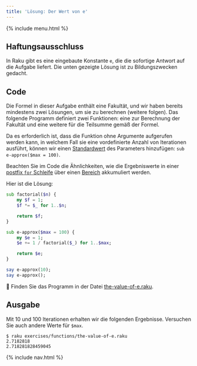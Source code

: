 ```yaml
---
title: 'Lösung: Der Wert von e'
---
```


{% include menu.html %}

## Haftungsausschluss

In Raku gibt es eine eingebaute Konstante `e`, die die sofortige Antwort auf die Aufgabe liefert. Die unten gezeigte Lösung ist zu Bildungszwecken gedacht.

## Code

Die Formel in dieser Aufgabe enthält eine Fakultät, und wir haben bereits mindestens zwei Lösungen, um sie zu berechnen (weitere folgen). Das folgende Programm definiert zwei Funktionen: eine zur Berechnung der Fakultät und eine weitere für die Teilsumme gemäß der Formel.

Da es erforderlich ist, dass die Funktion ohne Argumente aufgerufen werden kann, in welchem Fall sie eine vordefinierte Anzahl von Iterationen ausführt, können wir einen [Standardwert](/de/essentials/functions/default-values) des Parameters hinzufügen: `sub e-approx($max = 100)`.

Beachten Sie im Code die Ähnlichkeiten, wie die Ergebniswerte in einer [postfix `for` Schleife](/de/essentials/loops/postfix-for) über einen [Bereich](/de/essentials/ranges) akkumuliert werden.

Hier ist die Lösung:

```raku
sub factorial($n) {
    my $f = 1;
    $f *= $_ for 1..$n;

    return $f;
}

sub e-approx($max = 100) {
    my $e = 1;
    $e += 1 / factorial($_) for 1..$max;

    return $e;
}

say e-approx(10);
say e-approx();
```

🦋 Finden Sie das Programm in der Datei [the-value-of-e.raku](https://github.com/ash/raku-course/blob/master/exercises/functions/the-value-of-e.raku).

## Ausgabe

Mit 10 und 100 Iterationen erhalten wir die folgenden Ergebnisse. Versuchen Sie auch andere Werte für `$max`.

```console
$ raku exercises/functions/the-value-of-e.raku
2.7182818
2.718281828459045
```

{% include nav.html %}